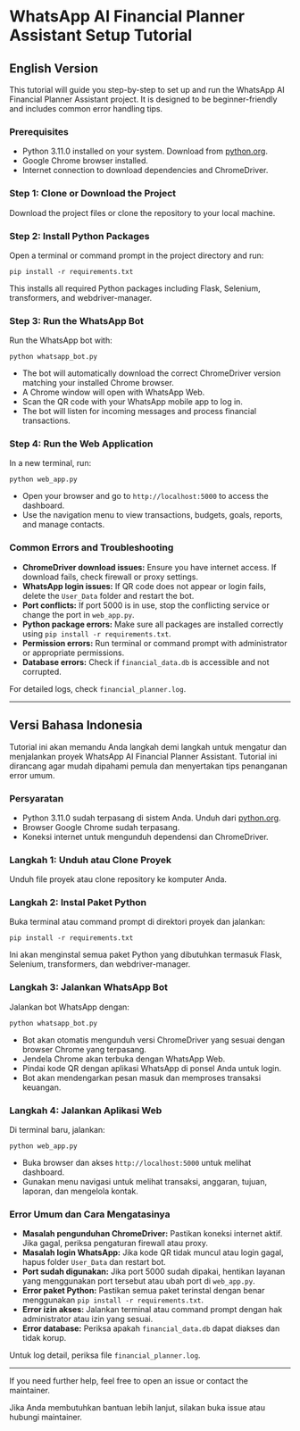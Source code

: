 # WhatsApp AI Financial Planner Assistant Setup Tutorial

## English Version

This tutorial will guide you step-by-step to set up and run the WhatsApp AI Financial Planner Assistant project. It is designed to be beginner-friendly and includes common error handling tips.

### Prerequisites

- Python 3.11.0 installed on your system. Download from [python.org](https://www.python.org/downloads/).
- Google Chrome browser installed.
- Internet connection to download dependencies and ChromeDriver.

### Step 1: Clone or Download the Project

Download the project files or clone the repository to your local machine.

### Step 2: Install Python Packages

Open a terminal or command prompt in the project directory and run:

```
pip install -r requirements.txt
```

This installs all required Python packages including Flask, Selenium, transformers, and webdriver-manager.

### Step 3: Run the WhatsApp Bot

Run the WhatsApp bot with:

```
python whatsapp_bot.py
```

- The bot will automatically download the correct ChromeDriver version matching your installed Chrome browser.
- A Chrome window will open with WhatsApp Web.
- Scan the QR code with your WhatsApp mobile app to log in.
- The bot will listen for incoming messages and process financial transactions.

### Step 4: Run the Web Application

In a new terminal, run:

```
python web_app.py
```

- Open your browser and go to `http://localhost:5000` to access the dashboard.
- Use the navigation menu to view transactions, budgets, goals, reports, and manage contacts.

### Common Errors and Troubleshooting

- **ChromeDriver download issues:** Ensure you have internet access. If download fails, check firewall or proxy settings.
- **WhatsApp login issues:** If QR code does not appear or login fails, delete the `User_Data` folder and restart the bot.
- **Port conflicts:** If port 5000 is in use, stop the conflicting service or change the port in `web_app.py`.
- **Python package errors:** Make sure all packages are installed correctly using `pip install -r requirements.txt`.
- **Permission errors:** Run terminal or command prompt with administrator or appropriate permissions.
- **Database errors:** Check if `financial_data.db` is accessible and not corrupted.

For detailed logs, check `financial_planner.log`.

---

## Versi Bahasa Indonesia

Tutorial ini akan memandu Anda langkah demi langkah untuk mengatur dan menjalankan proyek WhatsApp AI Financial Planner Assistant. Tutorial ini dirancang agar mudah dipahami pemula dan menyertakan tips penanganan error umum.

### Persyaratan

- Python 3.11.0 sudah terpasang di sistem Anda. Unduh dari [python.org](https://www.python.org/downloads/).
- Browser Google Chrome sudah terpasang.
- Koneksi internet untuk mengunduh dependensi dan ChromeDriver.

### Langkah 1: Unduh atau Clone Proyek

Unduh file proyek atau clone repository ke komputer Anda.

### Langkah 2: Instal Paket Python

Buka terminal atau command prompt di direktori proyek dan jalankan:

```
pip install -r requirements.txt
```

Ini akan menginstal semua paket Python yang dibutuhkan termasuk Flask, Selenium, transformers, dan webdriver-manager.

### Langkah 3: Jalankan WhatsApp Bot

Jalankan bot WhatsApp dengan:

```
python whatsapp_bot.py
```

- Bot akan otomatis mengunduh versi ChromeDriver yang sesuai dengan browser Chrome yang terpasang.
- Jendela Chrome akan terbuka dengan WhatsApp Web.
- Pindai kode QR dengan aplikasi WhatsApp di ponsel Anda untuk login.
- Bot akan mendengarkan pesan masuk dan memproses transaksi keuangan.

### Langkah 4: Jalankan Aplikasi Web

Di terminal baru, jalankan:

```
python web_app.py
```

- Buka browser dan akses `http://localhost:5000` untuk melihat dashboard.
- Gunakan menu navigasi untuk melihat transaksi, anggaran, tujuan, laporan, dan mengelola kontak.

### Error Umum dan Cara Mengatasinya

- **Masalah pengunduhan ChromeDriver:** Pastikan koneksi internet aktif. Jika gagal, periksa pengaturan firewall atau proxy.
- **Masalah login WhatsApp:** Jika kode QR tidak muncul atau login gagal, hapus folder `User_Data` dan restart bot.
- **Port sudah digunakan:** Jika port 5000 sudah dipakai, hentikan layanan yang menggunakan port tersebut atau ubah port di `web_app.py`.
- **Error paket Python:** Pastikan semua paket terinstal dengan benar menggunakan `pip install -r requirements.txt`.
- **Error izin akses:** Jalankan terminal atau command prompt dengan hak administrator atau izin yang sesuai.
- **Error database:** Periksa apakah `financial_data.db` dapat diakses dan tidak korup.

Untuk log detail, periksa file `financial_planner.log`.

---

If you need further help, feel free to open an issue or contact the maintainer.

Jika Anda membutuhkan bantuan lebih lanjut, silakan buka issue atau hubungi maintainer.
